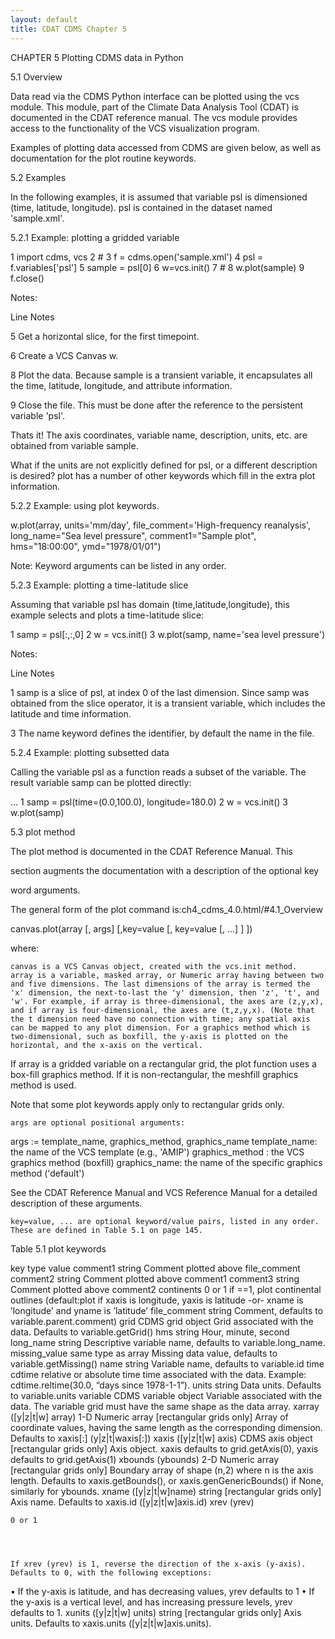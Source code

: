 ```yaml
---
layout: default
title: CDAT CDMS Chapter 5
---
```

CHAPTER 5 Plotting CDMS data in Python

 

5.1 Overview

Data read via the CDMS Python interface can be plotted using the vcs module. This module, part of the Climate Data Analysis Tool (CDAT) is documented in the CDAT reference manual. The vcs module provides access to the functionality of the VCS visualization program.

Examples of plotting data accessed from CDMS are given below, as well as documentation for the plot routine keywords.

5.2 Examples

In the following examples, it is assumed that variable psl is dimensioned (time, latitude, longitude). psl is contained in the dataset named 'sample.xml'.

5.2.1 Example: plotting a gridded variable

1 import cdms, vcs
2 #
3 f = cdms.open('sample.xml')
4 psl = f.variables['psl']
5 sample = psl[0]
6 w=vcs.init()
7 #
8 w.plot(sample)
9 f.close()

Notes:

Line Notes

5 Get a horizontal slice, for the first timepoint.

6 Create a VCS Canvas w.

8 Plot the data. Because sample is a transient variable, it encapsulates all the time, latitude, longitude, and attribute information.

9 Close the file. This must be done after the reference to the persistent variable 'psl'.

Thats it! The axis coordinates, variable name, description, units, etc. are obtained from variable sample.

What if the units are not explicitly defined for psl, or a different description is desired? plot has a number of other keywords which fill in the extra plot information.

5.2.2 Example: using plot keywords.

w.plot(array, units='mm/day', file_comment='High-frequency
reanalysis', long_name="Sea level pressure", comment1="Sample
plot", hms="18:00:00", ymd="1978/01/01")

Note: Keyword arguments can be listed in any order.

5.2.3 Example: plotting a time-latitude slice

Assuming that variable psl has domain (time,latitude,longitude), this example selects and plots a time-latitude slice:

1 samp = psl[:,:,0]
2 w = vcs.init()
3 w.plot(samp, name='sea level pressure')

Notes:

Line Notes

1 samp is a slice of psl, at index 0 of the last dimension. Since samp was obtained from the slice operator, it is a transient variable, which includes the latitude and time information.

3 The name keyword defines the identifier, by default the name in the file.

5.2.4 Example: plotting subsetted data

Calling the variable psl as a function reads a subset of the variable. The result variable samp can be plotted directly:

...
1 samp = psl(time=(0.0,100.0), longitude=180.0)
2 w = vcs.init()
3 w.plot(samp)

 

5.3 plot method

The plot method is documented in the CDAT Reference Manual. This

section augments the documentation with a description of the optional key

word arguments.

The general form of the plot command is:ch4_cdms_4.0.html/#4.1_Overview

canvas.plot(array [, args] [,key=value [, key=value [, ...] ] ])

where:

    canvas is a VCS Canvas object, created with the vcs.init method.
    array is a variable, masked array, or Numeric array having between two and five dimensions. The last dimensions of the array is termed the 'x' dimension, the next-to-last the 'y' dimension, then 'z', 't', and 'w'. For example, if array is three-dimensional, the axes are (z,y,x), and if array is four-dimensional, the axes are (t,z,y,x). (Note that the t dimension need have no connection with time; any spatial axis can be mapped to any plot dimension. For a graphics method which is two-dimensional, such as boxfill, the y-axis is plotted on the horizontal, and the x-axis on the vertical.

If array is a gridded variable on a rectangular grid, the plot function uses a box-fill graphics method. If it is non-rectangular, the meshfill graphics method is used.

Note that some plot keywords apply only to rectangular grids only.

    args are optional positional arguments:

args := template_name, graphics_method, graphics_name
template_name: the name of the VCS template (e.g., 'AMIP')
graphics_method : the VCS graphics method (boxfill)
graphics_name: the name of the specific graphics method ('default')

See the CDAT Reference Manual and VCS Reference Manual for a detailed description of these arguments.

    key=value, ... are optional keyword/value pairs, listed in any order. These are defined in Table 5.1 on page 145.

Table 5.1 plot keywords

  key                                type                            value
comment1 	string 	Comment plotted above file_comment
comment2 	string 	Comment plotted above comment1
comment3 	string 	Comment plotted above comment2
continents 	0 or 1 	if ==1, plot continental outlines (default:plot if xaxis is longitude, yaxis is latitude -or- xname is ’longitude’ and yname is ’latitude’
file_comment 	string 	Comment, defaults to variable.parent.comment)
grid 	CDMS grid
object 	Grid associated with the data. Defaults to variable.getGrid()
hms 	string 	Hour, minute, second
long_name 	string 	Descriptive variable name, defaults to variable.long_name.
missing_value 	same type as
array 	Missing data value, defaults to variable.getMissing()
name 	string 	Variable name, defaults to variable.id
time 	cdtime relative
or absolute
time 	time associated with the data. Example: cdtime.reltime(30.0, “days since 1978-1-1”).
units 	string 	Data units. Defaults to variable.units
variable 	CDMS variable
object 	Variable associated with the data. The variable grid must have the same shape as the data array.
xarray
([y|z|t|w] array) 	1-D Numeric array 	[rectangular grids only]
Array of coordinate values, having the same length as the corresponding dimension. Defaults to xaxis[:] (y|z|t|waxis[:])
xaxis
([y|z|t|w] axis) 	CDMS axis object 	[rectangular grids only]
Axis object. xaxis defaults to grid.getAxis(0), yaxis defaults to grid.getAxis(1)
xbounds
(ybounds) 	2-D Numeric
array 	[rectangular grids only]
Boundary array of shape (n,2) where n is the axis length. Defaults to xaxis.getBounds(), or xaxis.genGenericBounds()
if None, similarly for ybounds.
xname
([y|z|t|w]name) 	string 	[rectangular grids only]
Axis name. Defaults to xaxis.id ([y|z|t|w]axis.id)
xrev (yrev)




	0 or 1




	If xrev (yrev) is 1, reverse the direction of the x-axis (y-axis). Defaults to 0, with the following exceptions:
• If the y-axis is latitude, and has decreasing values, yrev defaults to 1
• If the y-axis is a vertical level, and has increasing pressure levels, yrev defaults to 1.
xunits
([y|z|t|w] units) 	string 	[rectangular grids only]
Axis units. Defaults to xaxis.units ([y|z|t|w]axis.units).

 